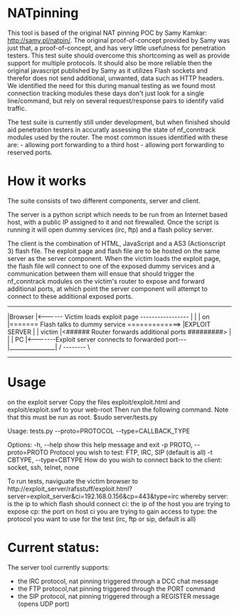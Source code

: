 NATpinning
===============
This tool is based of the original NAT pinning POC by Samy Kamkar: http://samy.pl/natpin/. 
The original proof-of-concept provided by Samy was just that, a proof-of-concept, and has very little usefulness for penetration testers.
This test suite should overcome this shortcoming as well as provide support for multiple protocols. It should also be more reliable then the original javascript published by Samy as it utilizes Flash sockets and therefor does not send additional, unwanted, data such as HTTP headers.
We identified the need for this during manual testing as we found most connection tracking modules these days don't just look for a single line/command, but rely on several request/response pairs to identify valid traffic.

The test suite is currently still under development, but when finished should aid penetration testers in accuratly assessing the state of nf_conntrack 
modules used by the router.
The most common issues identified with these are:
	- allowing port forwarding to a third host
	- allowing port forwarding to reserved ports.




How it works
============
The suite consists of two different components, server and client. 

The server is a python script which needs to be run from an Internet based host, with a public IP assigned to it and not firewalled. Once the script is running it will open dummy services (irc, ftp) and a flash policy server.

The client is the combination of HTML, JavaScript and a AS3 (Actionscript 3) flash file. The exploit page and flash file are to be hosted on the same server as the server component.
When the victim loads the exploit page, the flash file will connect to one of the exposed dummy services and a communication between them will ensue that should trigger the nf_conntrack modules on the victim's router to expose and forward additional ports, at which point the server component will attempt to connect to these additional exposed ports.



 __________							________________
 |Browser |<------ Victim loads exploit page ----------------- |                |
 |   on   |======= Flash talks to dummy service =============> |EXPLOIT SERVER  |
 | victim |<###### Router forwards additional ports #########> |                |
 |   PC   |<-------Exploit server connects to forwarded port---|________________|
/ -------- \
____________


Usage
=====
on the exploit server
Copy the files exploit/exploit.html and exploit/exploit.swf to your web-root
Then run the following command. Note that this must be run as root.
$sudo server/tests.py


Usage: tests.py --proto=PROTOCOL --type=CALLBACK_TYPE

Options:
  -h, --help            show this help message and exit
  -p PROTO, --proto=PROTO
                        Protocol you wish to test: FTP, IRC, SIP (default is all)
  -t CBTYPE, --type=CBTYPE
                        How do you wish to connect back to the client: socket,
                        ssh, telnet, none

To run tests, naviguate the victim browser to http://exploit_server/rafsstuff/exploit.html?server=exploit_server&ci=192.168.0.156&cp=443&type=irc
whereby
	server: is the ip to which flash should connect
	ci: the ip of the host you are trying to expose
	cp: the port on host ci you are trying to gain access to
	type: the protocol you want to use for the test (irc, ftp or sip, default is all)


Current status:
===============
The server tool currently supports:
- the IRC protocol, nat pinning triggered through a DCC chat message
- the FTP protocol,nat pinning triggered through the PORT command
- the SIP protocol, nat pinning triggered through a REGISTER message (opens UDP port)



